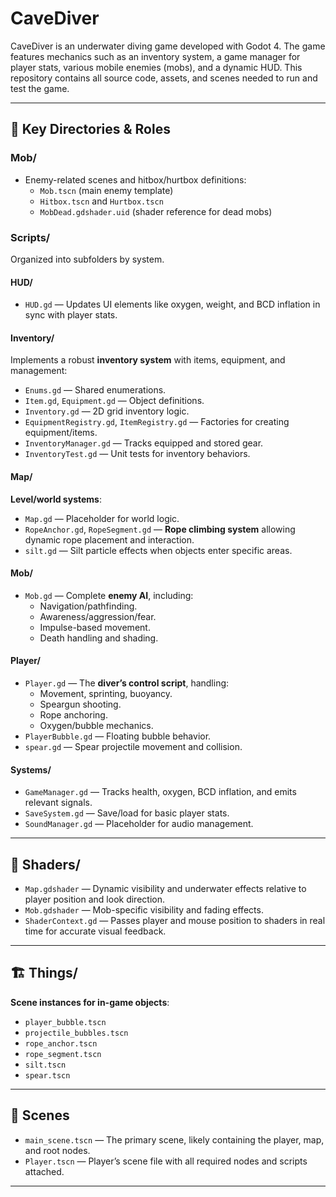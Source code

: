 # CaveDiver

CaveDiver is an underwater diving game developed with Godot 4. The game features mechanics such as an inventory system, a game manager for player stats, various mobile enemies (mobs), and a dynamic HUD. This repository contains all source code, assets, and scenes needed to run and test the game.


---

## 📁 Key Directories & Roles

### Mob/
- Enemy-related scenes and hitbox/hurtbox definitions:
    - `Mob.tscn` (main enemy template)
    - `Hitbox.tscn` and `Hurtbox.tscn`
    - `MobDead.gdshader.uid` (shader reference for dead mobs)

### Scripts/
Organized into subfolders by system.

#### HUD/
- `HUD.gd` — Updates UI elements like oxygen, weight, and BCD inflation in sync with player stats.

#### Inventory/
Implements a robust **inventory system** with items, equipment, and management:
- `Enums.gd` — Shared enumerations.
- `Item.gd`, `Equipment.gd` — Object definitions.
- `Inventory.gd` — 2D grid inventory logic.
- `EquipmentRegistry.gd`, `ItemRegistry.gd` — Factories for creating equipment/items.
- `InventoryManager.gd` — Tracks equipped and stored gear.
- `InventoryTest.gd` — Unit tests for inventory behaviors.

#### Map/
**Level/world systems**:
- `Map.gd` — Placeholder for world logic.
- `RopeAnchor.gd`, `RopeSegment.gd` — **Rope climbing system** allowing dynamic rope placement and interaction.
- `silt.gd` — Silt particle effects when objects enter specific areas.

#### Mob/
- `Mob.gd` — Complete **enemy AI**, including:
    - Navigation/pathfinding.
    - Awareness/aggression/fear.
    - Impulse-based movement.
    - Death handling and shading.

#### Player/
- `Player.gd` — The **diver’s control script**, handling:
    - Movement, sprinting, buoyancy.
    - Speargun shooting.
    - Rope anchoring.
    - Oxygen/bubble mechanics.
- `PlayerBubble.gd` — Floating bubble behavior.
- `spear.gd` — Spear projectile movement and collision.

#### Systems/
- `GameManager.gd` — Tracks health, oxygen, BCD inflation, and emits relevant signals.
- `SaveSystem.gd` — Save/load for basic player stats.
- `SoundManager.gd` — Placeholder for audio management.

---

## 🎨 Shaders/

- `Map.gdshader` — Dynamic visibility and underwater effects relative to player position and look direction.
- `Mob.gdshader` — Mob-specific visibility and fading effects.
- `ShaderContext.gd` — Passes player and mouse position to shaders in real time for accurate visual feedback.

---

## 🏗 Things/

**Scene instances for in-game objects**:
- `player_bubble.tscn`
- `projectile_bubbles.tscn`
- `rope_anchor.tscn`
- `rope_segment.tscn`
- `silt.tscn`
- `spear.tscn`

---

## 🌊 Scenes

- `main_scene.tscn` — The primary scene, likely containing the player, map, and root nodes.
- `Player.tscn` — Player’s scene file with all required nodes and scripts attached.

---

